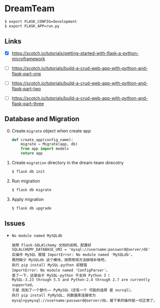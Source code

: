 # DreamTeam
```bash
$ export FLASK_CONFIG=development
$ export FLASK_APP=run.py
```

## Links

* [x] https://scotch.io/tutorials/getting-started-with-flask-a-python-microframework

* [ ] https://scotch.io/tutorials/build-a-crud-web-app-with-python-and-flask-part-one

* [ ] https://scotch.io/tutorials/build-a-crud-web-app-with-python-and-flask-part-two

* [ ] https://scotch.io/tutorials/build-a-crud-web-app-with-python-and-flask-part-three

## Database and Migration
0. Create `migrate` object when create app

    ```python
    def create_app(config_name):
        migrate = Migrate(app, db)
        from app import models
        return app
    ```

1. Create `migration` directory in the dream-team direcotry
    ```bash
    $ flask db init
    ```
2. Run migration
    ```bash
    $ flask db migrate
    ```
3. Apply migration
    ```bash
    $ flask db upgrade
    ```

## Issues
* `No module named MySQLdb`
    ```
    按照 Flask-SQLAlchemy 文档的说明，配置好 
    SQLALCHEMY_DATABASE_URI = 'mysql://username:password@server/db' 
    后操作 MySQL 报错 ImportError: No module named 'MySQLdb'。
    既然缺少 MySQLdb 这个模块，按照常规方法缺啥补啥吧，
    执行 pip install MySQL-python 却报错 
    ImportError: No module named 'ConfigParser'。
    查了一下，这是由于 MySQL-python 不支持 Python 3（
    MySQL-3.23 through 5.5 and Python-2.4 through 2.7 are currently supported。
    于是 找到了一个替代—— PyMySQL（还有一个 可能的选择 是 oursql）。
    执行 pip install PyMySQL，将数据库连接改为 
    mysql+pymysql://username:password@server/db，接下来的操作就一切正常了。
    ```
